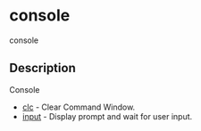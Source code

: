 

# console

console

## Description
Console


* [clc](clc.md) - Clear Command Window.
* [input](input.md) - Display prompt and wait for user input.



